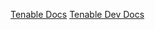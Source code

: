 [Tenable Docs](https://docs.tenable.com/)
[Tenable Dev Docs](https://developer.tenable.com/docs/welcome)
